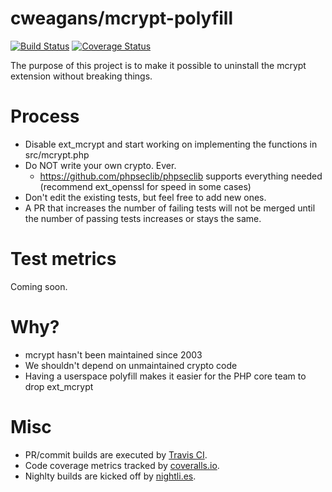 # cweagans/mcrypt-polyfill

[![Build Status](https://travis-ci.org/cweagans/mcrypt-polyfill.svg?branch=master)](https://travis-ci.org/cweagans/mcrypt-polyfill) [![Coverage Status](https://coveralls.io/repos/github/cweagans/mcrypt-polyfill/badge.svg?branch=master)](https://coveralls.io/github/cweagans/mcrypt-polyfill?branch=master)

The purpose of this project is to make it possible to uninstall the mcrypt
extension without breaking things.

# Process

* Disable ext_mcrypt and start working on implementing the functions in src/mcrypt.php
* Do NOT write your own crypto. Ever.
    * https://github.com/phpseclib/phpseclib supports everything needed (recommend
      ext_openssl for speed in some cases)
* Don't edit the existing tests, but feel free to add new ones.
* A PR that increases the number of failing tests will not be merged until the
  number of passing tests increases or stays the same.

# Test metrics

Coming soon.

# Why?

* mcrypt hasn't been maintained since 2003
* We shouldn't depend on unmaintained crypto code
* Having a userspace polyfill makes it easier for the PHP core team to drop ext_mcrypt

# Misc

* PR/commit builds are executed by [Travis CI](https://travis-ci.org/cweagans/mcrypt-polyfill).
* Code coverage metrics tracked by [coveralls.io](https://coveralls.io/github/cweagans/mcrypt-polyfill).
* Nighlty builds are kicked off by [nightli.es](https://www.nightli.es/).

